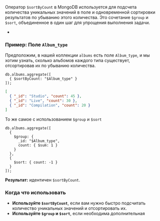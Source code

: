 Оператор `$sortByCount` в MongoDB используется для подсчета количества уникальных значений в поле и одновременной сортировки результатов по убыванию этого количества. Это сочетание `$group` и `$sort`, объединенное в один шаг для упрощения выполнения задачи.

-

### Пример: Поле `Album_type`

Предположим, в нашей коллекции `albums` есть поле `Album_type`, и мы хотим узнать, сколько альбомов каждого типа существует, отсортировав их по убыванию количества.

```
db.albums.aggregate([
  { $sortByCount: "$Album_type" }
]);
```


```json
[
  { "_id": "Studio", "count": 45 },
  { "_id": "Live", "count": 30 },
  { "_id": "Compilation", "count": 20 }
]
```

То же самое с использованием `$group` и `$sort`

```
db.albums.aggregate([
  { 
    $group: {
      _id: "$Album_type",
      count: { $sum: 1 }
    }
  },
  { 
    $sort: { count: -1 } 
  }
]);
```

**Результат:** идентичен `$sortByCount`.


### Когда что использовать

- **Используйте `$sortByCount`**, если вам нужно быстро подсчитать количество уникальных значений и отсортировать их.
- **Используйте `$group` и `$sort`**, если необходима дополнительная